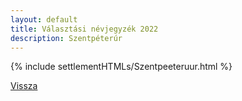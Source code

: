 ```yaml
---
layout: default
title: Választási névjegyzék 2022
description: Szentpéterúr
---
```


{% include settlementHTMLs/Szentpeeteruur.html %}

[Vissza](./)